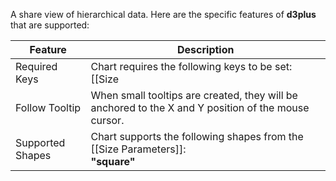 A share view of hierarchical data. Here are the specific features of **d3plus** that are supported:

|Feature|Description|
|---|---|
|Required Keys|Chart requires the following keys to be set: [[Size|Size Parameters]]|
|Follow Tooltip|When small tooltips are created, they will be anchored to the X and Y position of the mouse cursor.|
|Supported Shapes|Chart supports the following shapes from the [[Size Parameters]]:<br>**"square"**|
